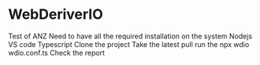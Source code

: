 # WebDeriverIO
Test of ANZ 
Need to have all the required installation on the system
Nodejs
VS code
Typescript
Clone the project
Take the latest pull
run the npx wdio wdio.conf.ts
Check the report
